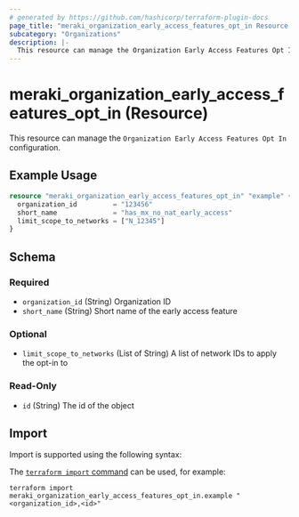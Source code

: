 ```yaml
---
# generated by https://github.com/hashicorp/terraform-plugin-docs
page_title: "meraki_organization_early_access_features_opt_in Resource - terraform-provider-meraki"
subcategory: "Organizations"
description: |-
  This resource can manage the Organization Early Access Features Opt In configuration.
---
```


# meraki_organization_early_access_features_opt_in (Resource)

This resource can manage the `Organization Early Access Features Opt In` configuration.

## Example Usage

```terraform
resource "meraki_organization_early_access_features_opt_in" "example" {
  organization_id         = "123456"
  short_name              = "has_mx_no_nat_early_access"
  limit_scope_to_networks = ["N_12345"]
}
```

<!-- schema generated by tfplugindocs -->
## Schema

### Required

- `organization_id` (String) Organization ID
- `short_name` (String) Short name of the early access feature

### Optional

- `limit_scope_to_networks` (List of String) A list of network IDs to apply the opt-in to

### Read-Only

- `id` (String) The id of the object

## Import

Import is supported using the following syntax:

The [`terraform import` command](https://developer.hashicorp.com/terraform/cli/commands/import) can be used, for example:

```shell
terraform import meraki_organization_early_access_features_opt_in.example "<organization_id>,<id>"
```
